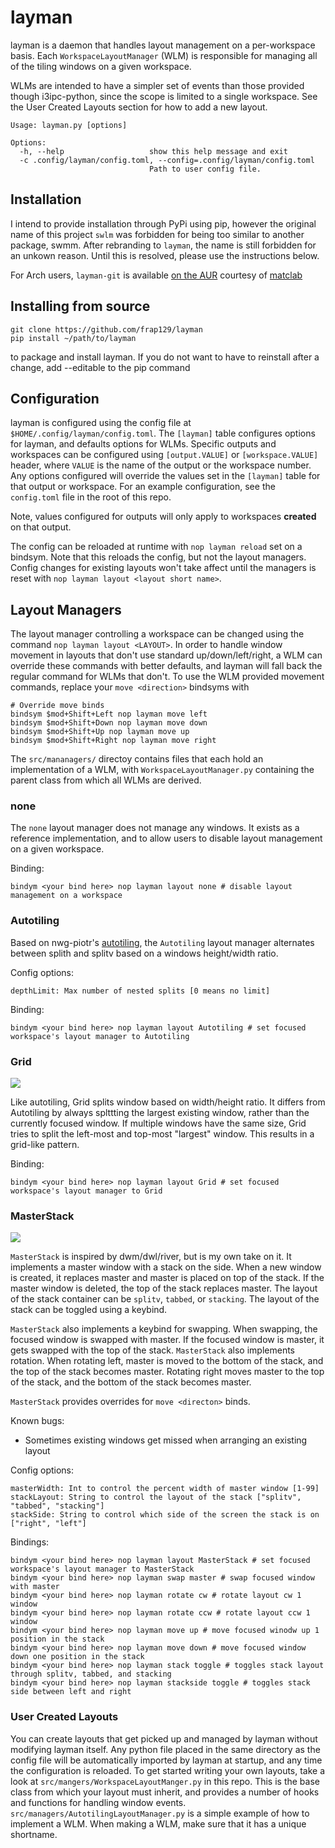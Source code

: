 # layman

layman is a daemon that handles layout management on a per-workspace basis. Each `WorkspaceLayoutManager` (WLM) is
responsible for managing all of the tiling windows on a given workspace. 

WLMs are intended to have a simpler set of events than those provided though i3ipc-python, since the scope is limited
to a single workspace. See the User Created Layouts section for how to add a new layout.

```
Usage: layman.py [options]

Options:
  -h, --help                   show this help message and exit
  -c .config/layman/config.toml, --config=.config/layman/config.toml
                               Path to user config file.
```

## Installation

I intend to provide installation through PyPi using pip, however the original name of this project `swlm` was forbidden for
being too similar to another package, swmm. After rebranding to `layman`, the name is still forbidden for an unkown reason.
Until this is resolved, please use the instructions below.

For Arch users, `layman-git` is available [on the AUR](https://aur.archlinux.org/packages/layman-git) courtesy of [matclab](https://github.com/matclab)

## Installing from source
```
git clone https://github.com/frap129/layman
pip install ~/path/to/layman
```
to package and install layman. If you do not want to have to reinstall after a change, add --editable to the pip command

## Configuration

layman is configured using the config file at `$HOME/.config/layman/config.toml`. The `[layman]` table configures
options for layman, and defaults options for WLMs. Specific outputs and workspaces can be configured using
`[output.VALUE]` or `[workspace.VALUE]` header, where `VALUE` is the name of the output or the workspace number.
Any options configured will override the values set in the `[layman]` table for that output or workspace. For an example
configuration, see the `config.toml` file in the root of this repo.

Note, values configured for outputs will only apply to workspaces **created** on that output.

The config can be reloaded at runtime with `nop layman reload` set on a bindsym. Note that this reloads the config, but
not the layout managers. Config changes for existing layouts won't take affect until the managers is reset with
`nop layman layout <layout short name>`.

## Layout Managers

The layout manager controlling a workspace can be changed using the command `nop layman layout <LAYOUT>`. In order to
handle window movement in layouts that don't use standard up/down/left/right, a WLM can override these commands with better
defaults, and layman will fall back the regular command for WLMs that don't. To use the WLM provided movement commands,
replace your `move <direction>` bindsyms with
```
# Override move binds
bindsym $mod+Shift+Left nop layman move left
bindsym $mod+Shift+Down nop layman move down
bindsym $mod+Shift+Up nop layman move up
bindsym $mod+Shift+Right nop layman move right
```

The `src/mananagers/` directoy contains files that each hold an implementation of a WLM, with `WorkspaceLayoutManager.py`
containing the parent class from which all WLMs are derived.

### none

The `none` layout manager does not manage any windows. It exists as a reference implementation, and to allow users
to disable layout management on a given workspace.

Binding:
```
bindym <your bind here> nop layman layout none # disable layout management on a workspace
```

### Autotiling

Based on nwg-piotr's [autotiling](https://github.com/nwg-piotr/autotiling/blob/master/autotiling/main.py),
the `Autotiling` layout manager alternates between splith and splitv based on a windows height/width ratio.

Config options:
```
depthLimit: Max number of nested splits [0 means no limit]
```

Binding:
```
bindym <your bind here> nop layman layout Autotiling # set focused workspace's layout manager to Autotiling
```

### Grid

![](docs/Grid.gif)

Like autotiling, Grid splits window based on width/height ratio. It differs from Autotiling by always splttting
the largest existing window, rather than the currently focused window. If multiple windows have the same size,
Grid tries to split the left-most and top-most "largest" window. This results in a grid-like pattern.

Binding:
```
bindym <your bind here> nop layman layout Grid # set focused workspace's layout manager to Grid
```
### MasterStack

![](docs/MasterStack.gif)

`MasterStack` is inspired by dwm/dwl/river, but is my own take on it. It implements a master window with a stack
on the side. When a new window is created, it replaces master and master is placed on top of the stack.
If the master window is deleted, the top of the stack replaces master. The layout of the stack container can be
`splitv`, `tabbed`, or `stacking`. The layout of the stack can be toggled using a keybind.

`MasterStack` also implements a keybind for swapping. When swapping, the focused window is swapped with master. If
the focused window is master, it gets swapped with the top of the stack. `MasterStack` also implements rotation.
When rotating left, master is moved to the bottom of the stack, and the top of the stack becomes master.
Rotating right moves master to the top of the stack, and the bottom of the stack becomes master.

`MasterStack` provides overrides for `move <directon>` binds. 

Known bugs:
-  Sometimes existing windows get missed when arranging an existing layout

Config options:
```
masterWidth: Int to control the percent width of master window [1-99]
stackLayout: String to control the layout of the stack ["splitv", "tabbed", "stacking"]
stackSide: String to control which side of the screen the stack is on ["right", "left"]
```

Bindings:
```
bindym <your bind here> nop layman layout MasterStack # set focused workspace's layout manager to MasterStack
bindym <your bind here> nop layman swap master # swap focused window with master
bindym <your bind here> nop layman rotate cw # rotate layout cw 1 window
bindym <your bind here> nop layman rotate ccw # rotate layout ccw 1 window
bindym <your bind here> nop layman move up # move focused winodw up 1 position in the stack
bindym <your bind here> nop layman move down # move focused window down one position in the stack
bindym <your bind here> nop layman stack toggle # toggles stack layout through splitv, tabbed, and stacking
bindym <your bind here> nop layman stackside toggle # toggles stack side between left and right
```

### User Created Layouts

You can create layouts that get picked up and managed by layman without modifying layman itself. Any python file placed
in the same directory as the config file will be automatically imported by layman at startup, and any time the
configuration is reloaded. To get started writing your own layouts, take a look at `src/mangers/WorkspaceLayoutManger.py`
in this repo. This is the base class from which your layout must inherit, and provides a number of hooks and functions
for handling window events. `src/managers/AutotilingLayoutManager.py` is a simple example of how to implement a WLM.
When making a WLM, make sure that it has a unique shortname.
